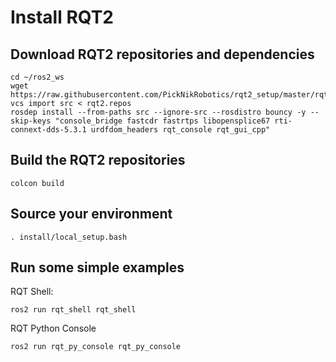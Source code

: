 # Install RQT2

## Download RQT2 repositories and dependencies

    cd ~/ros2_ws
    wget https://raw.githubusercontent.com/PickNikRobotics/rqt2_setup/master/rqt2.repos
    vcs import src < rqt2.repos
    rosdep install --from-paths src --ignore-src --rosdistro bouncy -y --skip-keys "console_bridge fastcdr fastrtps libopensplice67 rti-connext-dds-5.3.1 urdfdom_headers rqt_console rqt_gui_cpp"

## Build the RQT2 repositories

    colcon build

## Source your environment

    . install/local_setup.bash

## Run some simple examples

RQT Shell:

    ros2 run rqt_shell rqt_shell

RQT Python Console

    ros2 run rqt_py_console rqt_py_console
